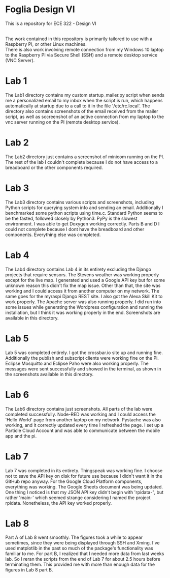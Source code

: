 # Foglia Design VI

This is a repository for ECE 322 - Design VI <br /> <br />

The work contained in this repository is primarily tailored to use with a Raspberry PI, or other Linux machines. <br />
There is also work involving remote connection from my Windows 10 laptop to the Raspberry PI via Secure Shell (SSH) and a remote desktop service (VNC Server).  <br />


# Lab 1

The Lab1 directory contains my custom startup_mailer.py script when sends me a personalized email to my inbox when the script is run, which happens automatically at startup due to a call to it in the file '/etc/rc.local'. The directory also contains screenshots of the email received from the mailer script, as well as sccreenshot of an active connection from my laptop to the vnc server running on the PI (remote desktop service). <br />


# Lab 2 

The Lab2 directory just contains a screenshot of minicom running on the PI. The rest of the lab I couldn't complete because I do not have access to a breadboard or the other components required. 


# Lab 3 

The Lab3 directory contains various scripts and screenshots, including Python scripts for querying system info and sending an email.  Additionally I benchmarked some python scripts using time.c. Standard Python seems to be the fasted, followed closely by Python3. PyPy is the slowest environment. I was able to get Doxygen working correctly. Parts B and D I could not complete because I dont have the breadboard and other components. Everything else was completed. 


# Lab 4

The Lab4 directory contains Lab 4 in its entirety excluding the Django projects that require sensors. The Stevens weather was working properly except for the live map. I generated and used a Google API key but for some unknown reason this didn't fix the map issue. Other than that, the site was working and I could access it from another computer on my network. The same goes for the myraspi Django REST site. I also got the Alexa Skill Kit to work properly.  The Apache server was also running properly. I did run into some issues while generating the Wordpress configuration and running the installation,  but I think it was working properly in the end. Screenshots are available in this directory. 


# Lab 5

Lab 5 was completed entirely. I got the crossbar.io site up and running fine. Additionally the publish and subscript clients were working fine on the Pi. Eclipse Mosquitto and Eclipse Paho were also working properly. The messages were sent successfully and showed in the terminal, as shown in the screenshots available in this directory. 


# Lab 6

The Lab6 directory contains just screenshots. All parts of the lab were completed successfully. Node-RED was working and I could access the 'Hello World' page from another laptop on my network. Pystache was also working, and it correctly updated every time I refreshed the page. I set up a Particle Cloud Account and was able to communicate between the mobile app and the pi. 


# Lab 7

Lab 7 was completed in its entirety. Thingspeak was working fine. I choose not to save the API key on disk for future use because I didn't want it in the GitHub repo anyway. For the Google Cloud Platform components, everything was working. The Google Sheets document was being updated. One thing I noticed is that my JSON API key didn't begin with 'rpidata-", but rather 'main-' which seemed strange considering I named the project rpidata. Nonetheless, the API key worked properly. 

# Lab 8

Part A of Lab 8 went smoothly. The figures took a while to appear sometimes, since they were being displayed through SSH and Xming. I've used matplotlib in the past so much of the package's functionality was familiar to me. For part B, I realized that I needed more data from last weeks lab. So I reran the scripts from the end of Lab 7 for about 2.5 hours before terminating them. This provided me with more than enough data for the figures in Lab 8 part B. 
